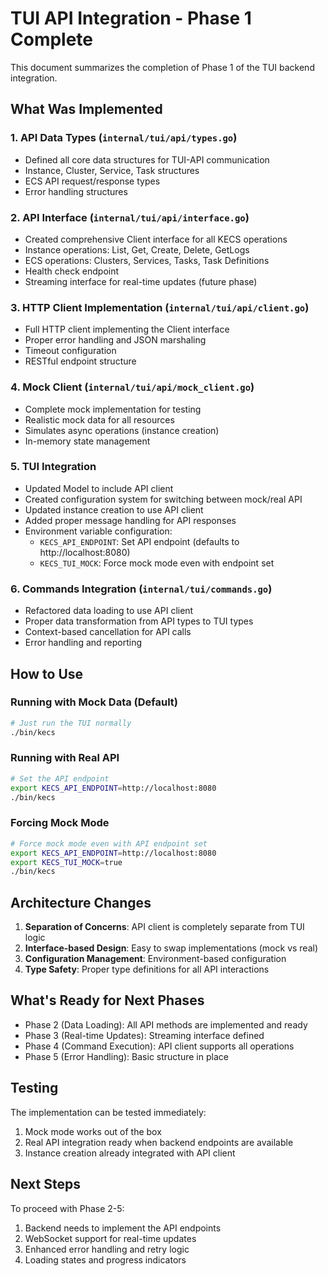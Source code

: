 # TUI API Integration - Phase 1 Complete

This document summarizes the completion of Phase 1 of the TUI backend integration.

## What Was Implemented

### 1. API Data Types (`internal/tui/api/types.go`)
- Defined all core data structures for TUI-API communication
- Instance, Cluster, Service, Task structures
- ECS API request/response types
- Error handling structures

### 2. API Interface (`internal/tui/api/interface.go`)
- Created comprehensive Client interface for all KECS operations
- Instance operations: List, Get, Create, Delete, GetLogs
- ECS operations: Clusters, Services, Tasks, Task Definitions
- Health check endpoint
- Streaming interface for real-time updates (future phase)

### 3. HTTP Client Implementation (`internal/tui/api/client.go`)
- Full HTTP client implementing the Client interface
- Proper error handling and JSON marshaling
- Timeout configuration
- RESTful endpoint structure

### 4. Mock Client (`internal/tui/api/mock_client.go`)
- Complete mock implementation for testing
- Realistic mock data for all resources
- Simulates async operations (instance creation)
- In-memory state management

### 5. TUI Integration
- Updated Model to include API client
- Created configuration system for switching between mock/real API
- Updated instance creation to use API client
- Added proper message handling for API responses
- Environment variable configuration:
  - `KECS_API_ENDPOINT`: Set API endpoint (defaults to http://localhost:8080)
  - `KECS_TUI_MOCK`: Force mock mode even with endpoint set

### 6. Commands Integration (`internal/tui/commands.go`)
- Refactored data loading to use API client
- Proper data transformation from API types to TUI types
- Context-based cancellation for API calls
- Error handling and reporting

## How to Use

### Running with Mock Data (Default)
```bash
# Just run the TUI normally
./bin/kecs
```

### Running with Real API
```bash
# Set the API endpoint
export KECS_API_ENDPOINT=http://localhost:8080
./bin/kecs
```

### Forcing Mock Mode
```bash
# Force mock mode even with API endpoint set
export KECS_API_ENDPOINT=http://localhost:8080
export KECS_TUI_MOCK=true
./bin/kecs
```

## Architecture Changes

1. **Separation of Concerns**: API client is completely separate from TUI logic
2. **Interface-based Design**: Easy to swap implementations (mock vs real)
3. **Configuration Management**: Environment-based configuration
4. **Type Safety**: Proper type definitions for all API interactions

## What's Ready for Next Phases

- Phase 2 (Data Loading): All API methods are implemented and ready
- Phase 3 (Real-time Updates): Streaming interface defined
- Phase 4 (Command Execution): API client supports all operations
- Phase 5 (Error Handling): Basic structure in place

## Testing

The implementation can be tested immediately:
1. Mock mode works out of the box
2. Real API integration ready when backend endpoints are available
3. Instance creation already integrated with API client

## Next Steps

To proceed with Phase 2-5:
1. Backend needs to implement the API endpoints
2. WebSocket support for real-time updates
3. Enhanced error handling and retry logic
4. Loading states and progress indicators